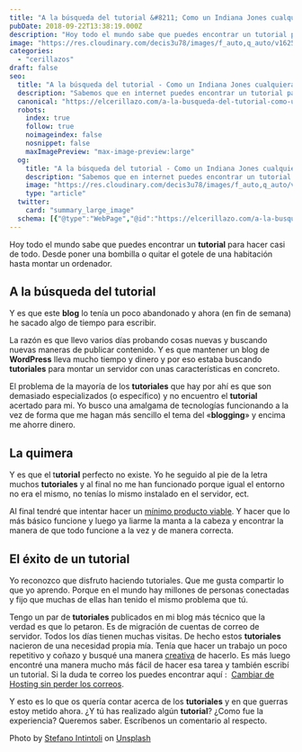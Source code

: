 ```yaml
---
title: "A la búsqueda del tutorial &#8211; Como un Indiana Jones cualquiera"
pubDate: 2018-09-22T13:38:19.000Z
description: "Hoy todo el mundo sabe que puedes encontrar un tutorial para hacer casi de todo. Desde poner una bombilla o quitar el gotele de una habitación hasta montar un ordenador."
image: "https://res.cloudinary.com/decis3u78/images/f_auto,q_auto/v1625696564/tutorial_vnza74_860e0f89_8608653c/tutorial_vnza74_860e0f89_8608653c.jpg?_i=AA"
categories:
  - "cerillazos"
draft: false
seo:
  title: "A la búsqueda del tutorial - Como un Indiana Jones cualquiera - El Cerillazo"
  description: "Sabemos que en internet puedes encontrar un tutorial para hacer cualquier cosa. Desde montar un ordenador hasta quitar el gotelé de una habitación."
  canonical: "https://elcerillazo.com/a-la-busqueda-del-tutorial-como-un-indiana-jones-cualquiera/"
  robots:
    index: true
    follow: true
    noimageindex: false
    nosnippet: false
    maxImagePreview: "max-image-preview:large"
  og:
    title: "A la búsqueda del tutorial - Como un Indiana Jones cualquiera - El Cerillazo"
    description: "Sabemos que en internet puedes encontrar un tutorial para hacer cualquier cosa. Desde montar un ordenador hasta quitar el gotelé de una habitación."
    image: "https://res.cloudinary.com/decis3u78/images/f_auto,q_auto/v1625696564/tutorial_vnza74_860e0f89_8608653c/tutorial_vnza74_860e0f89_8608653c.jpg?_i=AA"
    type: "article"
  twitter:
    card: "summary_large_image"
  schema: [{"@type":"WebPage","@id":"https://elcerillazo.com/a-la-busqueda-del-tutorial-como-un-indiana-jones-cualquiera/","url":"https://elcerillazo.com/a-la-busqueda-del-tutorial-como-un-indiana-jones-cualquiera/","name":"A la búsqueda del tutorial - Como un Indiana Jones cualquiera - El Cerillazo","isPartOf":{"@id":"https://elcerillazo.com/#website"},"primaryImageOfPage":{"@id":"https://elcerillazo.com/a-la-busqueda-del-tutorial-como-un-indiana-jones-cualquiera/#primaryimage"},"image":{"@id":"https://elcerillazo.com/a-la-busqueda-del-tutorial-como-un-indiana-jones-cualquiera/#primaryimage"},"thumbnailUrl":"https://res.cloudinary.com/decis3u78/images/f_auto,q_auto/v1625696564/tutorial_vnza74_860e0f89_8608653c/tutorial_vnza74_860e0f89_8608653c.jpg?_i=AA","datePublished":"2018-09-22T15:38:19+00:00","author":{"@id":"https://elcerillazo.com/#/schema/person/368d5b496aeaf077b307f248a72abcd9"},"description":"Sabemos que en internet puedes encontrar un tutorial para hacer cualquier cosa. Desde montar un ordenador hasta quitar el gotelé de una habitación.","breadcrumb":{"@id":"https://elcerillazo.com/a-la-busqueda-del-tutorial-como-un-indiana-jones-cualquiera/#breadcrumb"},"inLanguage":"es","potentialAction":[{"@type":"ReadAction","target":["https://elcerillazo.com/a-la-busqueda-del-tutorial-como-un-indiana-jones-cualquiera/"]}]},{"@type":"ImageObject","inLanguage":"es","@id":"https://elcerillazo.com/a-la-busqueda-del-tutorial-como-un-indiana-jones-cualquiera/#primaryimage","url":"https://res.cloudinary.com/decis3u78/images/f_auto,q_auto/v1625696564/tutorial_vnza74_860e0f89_8608653c/tutorial_vnza74_860e0f89_8608653c.jpg?_i=AA","contentUrl":"https://res.cloudinary.com/decis3u78/images/f_auto,q_auto/v1625696564/tutorial_vnza74_860e0f89_8608653c/tutorial_vnza74_860e0f89_8608653c.jpg?_i=AA","width":1024,"height":683,"caption":"tutorial"},{"@type":"BreadcrumbList","@id":"https://elcerillazo.com/a-la-busqueda-del-tutorial-como-un-indiana-jones-cualquiera/#breadcrumb","itemListElement":[{"@type":"ListItem","position":1,"name":"Portada","item":"https://elcerillazo.com/"},{"@type":"ListItem","position":2,"name":"A la búsqueda del tutorial &#8211; Como un Indiana Jones cualquiera"}]},{"@type":"WebSite","@id":"https://elcerillazo.com/#website","url":"https://elcerillazo.com/","name":"El Cerillazo","description":"De pequeño hacía hogueras y jugaba con cerillas","potentialAction":[{"@type":"SearchAction","target":{"@type":"EntryPoint","urlTemplate":"https://elcerillazo.com/?s={search_term_string}"},"query-input":{"@type":"PropertyValueSpecification","valueRequired":true,"valueName":"search_term_string"}}],"inLanguage":"es"},{"@type":"Person","@id":"https://elcerillazo.com/#/schema/person/368d5b496aeaf077b307f248a72abcd9","name":"montywp","url":"https://elcerillazo.com/author/montywp/"}]
---
```


Hoy todo el mundo sabe que puedes encontrar un **tutorial** para hacer casi de todo. Desde poner una bombilla o quitar el gotele de una habitación hasta montar un ordenador.

## A la búsqueda del tutorial

Y es que este **blog** lo tenía un poco abandonado y ahora (en fin de semana) he sacado algo de tiempo para escribir.

La razón es que llevo varios días probando cosas nuevas y buscando nuevas maneras de publicar contenido. Y es que mantener un blog de **WordPress** lleva mucho tiempo y dinero y por eso estaba buscando **tutoriales** para montar un servidor con unas características en concreto.

El problema de la mayoría de los **tutoriales** que hay por ahí es que son demasiado especializados (o específico) y no encuentro el **tutorial** acertado para mi. Yo busco una amalgama de tecnologías funcionando a la vez de forma que me hagan más sencillo el tema del «**blogging**» y encima me ahorre dinero.

## La quimera

Y es que el t**utorial** perfecto no existe. Yo he seguido al pie de la letra muchos **tutoriales** y al final no me han funcionado porque igual el entorno no era el mismo, no tenías lo mismo instalado en el servidor, ect.

Al final tendré que intentar hacer un [mínimo producto viable](https://elcerillazo.com/minimo-producto-viable/). Y hacer que lo más básico funcione y luego ya liarme la manta a la cabeza y encontrar la manera de que todo funcione a la vez y de manera correcta.

## El éxito de un tutorial

Yo reconozco que disfruto haciendo tutoriales. Que me gusta compartir lo que yo aprendo. Porque en el mundo hay millones de personas conectadas y fijo que muchas de ellas han tenido el mismo problema que tú.

Tengo un par de **tutoriales** publicados en mi blog más técnico que la verdad es que lo petaron. Es de migración de cuentas de correo de servidor. Todos los días tienen muchas visitas. De hecho estos **tutoriales** nacieron de una necesidad propia mía. Tenía que hacer un trabajo un poco repetitivo y coñazo y busqué una manera [creativa](https://elcerillazo.com/pongamos-hablo-creatividad/) de hacerlo. Es más luego encontré una manera mucho más fácil de hacer esa tarea y también escribí un tutorial. Si la duda te correo los puedes encontrar aquí :  [Cambiar de Hosting sin perder los correos](https://diariodeunfriki.com/cambiar-hosting-sin-perder-los-correos/).

Y esto es lo que os quería contar acerca de los **tutoriales** y en que guerras estoy metido ahora. ¿Y tú has realizado algún **tutorial**? ¿Como fue la experiencia? Queremos saber. Escríbenos un comentario al respecto.

Photo by [Stefano Intintoli](https://unsplash.com/photos/1aKXVJv1G2Q?utm_source=unsplash&utm_medium=referral&utm_content=creditCopyText) on [Unsplash](https://unsplash.com/search/photos/tutorial?utm_source=unsplash&utm_medium=referral&utm_content=creditCopyText)